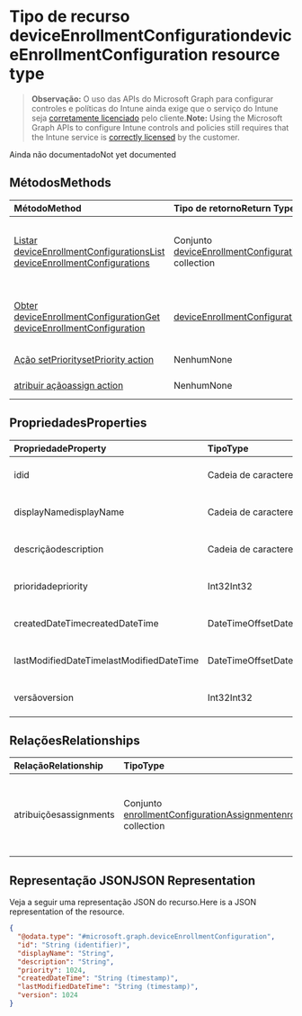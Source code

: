# <a name="deviceenrollmentconfiguration-resource-type"></a><span data-ttu-id="6b8e4-101">Tipo de recurso deviceEnrollmentConfiguration</span><span class="sxs-lookup"><span data-stu-id="6b8e4-101">deviceEnrollmentConfiguration resource type</span></span>

> <span data-ttu-id="6b8e4-102">**Observação:** O uso das APIs do Microsoft Graph para configurar controles e políticas do Intune ainda exige que o serviço do Intune seja [corretamente licenciado](https://go.microsoft.com/fwlink/?linkid=839381) pelo cliente.</span><span class="sxs-lookup"><span data-stu-id="6b8e4-102">**Note:** Using the Microsoft Graph APIs to configure Intune controls and policies still requires that the Intune service is [correctly licensed](https://go.microsoft.com/fwlink/?linkid=839381) by the customer.</span></span>

<span data-ttu-id="6b8e4-103">Ainda não documentado</span><span class="sxs-lookup"><span data-stu-id="6b8e4-103">Not yet documented</span></span>
## <a name="methods"></a><span data-ttu-id="6b8e4-104">Métodos</span><span class="sxs-lookup"><span data-stu-id="6b8e4-104">Methods</span></span>
|<span data-ttu-id="6b8e4-105">Método</span><span class="sxs-lookup"><span data-stu-id="6b8e4-105">Method</span></span>|<span data-ttu-id="6b8e4-106">Tipo de retorno</span><span class="sxs-lookup"><span data-stu-id="6b8e4-106">Return Type</span></span>|<span data-ttu-id="6b8e4-107">Descrição</span><span class="sxs-lookup"><span data-stu-id="6b8e4-107">Description</span></span>|
|:---|:---|:---|
|[<span data-ttu-id="6b8e4-108">Listar deviceEnrollmentConfigurations</span><span class="sxs-lookup"><span data-stu-id="6b8e4-108">List deviceEnrollmentConfigurations</span></span>](../api/intune_onboarding_deviceenrollmentconfiguration_list.md)|<span data-ttu-id="6b8e4-109">Conjunto [deviceEnrollmentConfiguration](../resources/intune_onboarding_deviceenrollmentconfiguration.md)</span><span class="sxs-lookup"><span data-stu-id="6b8e4-109">[deviceEnrollmentConfiguration](../resources/intune_onboarding_deviceenrollmentconfiguration.md) collection</span></span>|<span data-ttu-id="6b8e4-110">Listar propriedades e relações de objetos de [deviceEnrollmentConfiguration](../resources/intune_onboarding_deviceenrollmentconfiguration.md).</span><span class="sxs-lookup"><span data-stu-id="6b8e4-110">List properties and relationships of the [deviceEnrollmentConfiguration](../resources/intune_onboarding_deviceenrollmentconfiguration.md) objects.</span></span>|
|[<span data-ttu-id="6b8e4-111">Obter deviceEnrollmentConfiguration</span><span class="sxs-lookup"><span data-stu-id="6b8e4-111">Get deviceEnrollmentConfiguration</span></span>](../api/intune_onboarding_deviceenrollmentconfiguration_get.md)|[<span data-ttu-id="6b8e4-112">deviceEnrollmentConfiguration</span><span class="sxs-lookup"><span data-stu-id="6b8e4-112">deviceEnrollmentConfiguration</span></span>](../resources/intune_onboarding_deviceenrollmentconfiguration.md)|<span data-ttu-id="6b8e4-113">Ler propriedades e relações de objetos de [deviceEnrollmentConfiguration](../resources/intune_onboarding_deviceenrollmentconfiguration.md).</span><span class="sxs-lookup"><span data-stu-id="6b8e4-113">Read properties and relationships of [plannerTaskDetails](../resources/intune_onboarding_deviceenrollmentconfiguration.md) object.</span></span>|
|[<span data-ttu-id="6b8e4-114">Ação setPriority</span><span class="sxs-lookup"><span data-stu-id="6b8e4-114">setPriority action</span></span>](../api/intune_onboarding_deviceenrollmentconfiguration_setpriority.md)|<span data-ttu-id="6b8e4-115">Nenhum</span><span class="sxs-lookup"><span data-stu-id="6b8e4-115">None</span></span>|<span data-ttu-id="6b8e4-116">Ainda não documentado</span><span class="sxs-lookup"><span data-stu-id="6b8e4-116">Not yet documented</span></span>|
|[<span data-ttu-id="6b8e4-117">atribuir ação</span><span class="sxs-lookup"><span data-stu-id="6b8e4-117">assign action</span></span>](../api/intune_onboarding_deviceenrollmentconfiguration_assign.md)|<span data-ttu-id="6b8e4-118">Nenhum</span><span class="sxs-lookup"><span data-stu-id="6b8e4-118">None</span></span>|<span data-ttu-id="6b8e4-119">Ainda não documentado</span><span class="sxs-lookup"><span data-stu-id="6b8e4-119">Not yet documented</span></span>|

## <a name="properties"></a><span data-ttu-id="6b8e4-120">Propriedades</span><span class="sxs-lookup"><span data-stu-id="6b8e4-120">Properties</span></span>
|<span data-ttu-id="6b8e4-121">Propriedade</span><span class="sxs-lookup"><span data-stu-id="6b8e4-121">Property</span></span>|<span data-ttu-id="6b8e4-122">Tipo</span><span class="sxs-lookup"><span data-stu-id="6b8e4-122">Type</span></span>|<span data-ttu-id="6b8e4-123">Descrição</span><span class="sxs-lookup"><span data-stu-id="6b8e4-123">Description</span></span>|
|:---|:---|:---|
|<span data-ttu-id="6b8e4-124">id</span><span class="sxs-lookup"><span data-stu-id="6b8e4-124">id</span></span>|<span data-ttu-id="6b8e4-125">Cadeia de caracteres</span><span class="sxs-lookup"><span data-stu-id="6b8e4-125">String</span></span>|<span data-ttu-id="6b8e4-126">Ainda não documentado</span><span class="sxs-lookup"><span data-stu-id="6b8e4-126">Not yet documented</span></span>|
|<span data-ttu-id="6b8e4-127">displayName</span><span class="sxs-lookup"><span data-stu-id="6b8e4-127">displayName</span></span>|<span data-ttu-id="6b8e4-128">Cadeia de caracteres</span><span class="sxs-lookup"><span data-stu-id="6b8e4-128">String</span></span>|<span data-ttu-id="6b8e4-129">Ainda não documentado</span><span class="sxs-lookup"><span data-stu-id="6b8e4-129">Not yet documented</span></span>|
|<span data-ttu-id="6b8e4-130">descrição</span><span class="sxs-lookup"><span data-stu-id="6b8e4-130">description</span></span>|<span data-ttu-id="6b8e4-131">Cadeia de caracteres</span><span class="sxs-lookup"><span data-stu-id="6b8e4-131">String</span></span>|<span data-ttu-id="6b8e4-132">Ainda não documentado</span><span class="sxs-lookup"><span data-stu-id="6b8e4-132">Not yet documented</span></span>|
|<span data-ttu-id="6b8e4-133">prioridade</span><span class="sxs-lookup"><span data-stu-id="6b8e4-133">priority</span></span>|<span data-ttu-id="6b8e4-134">Int32</span><span class="sxs-lookup"><span data-stu-id="6b8e4-134">Int32</span></span>|<span data-ttu-id="6b8e4-135">Ainda não documentado</span><span class="sxs-lookup"><span data-stu-id="6b8e4-135">Not yet documented</span></span>|
|<span data-ttu-id="6b8e4-136">createdDateTime</span><span class="sxs-lookup"><span data-stu-id="6b8e4-136">createdDateTime</span></span>|<span data-ttu-id="6b8e4-137">DateTimeOffset</span><span class="sxs-lookup"><span data-stu-id="6b8e4-137">DateTimeOffset</span></span>|<span data-ttu-id="6b8e4-138">Ainda não documentado</span><span class="sxs-lookup"><span data-stu-id="6b8e4-138">Not yet documented</span></span>|
|<span data-ttu-id="6b8e4-139">lastModifiedDateTime</span><span class="sxs-lookup"><span data-stu-id="6b8e4-139">lastModifiedDateTime</span></span>|<span data-ttu-id="6b8e4-140">DateTimeOffset</span><span class="sxs-lookup"><span data-stu-id="6b8e4-140">DateTimeOffset</span></span>|<span data-ttu-id="6b8e4-141">Ainda não documentado</span><span class="sxs-lookup"><span data-stu-id="6b8e4-141">Not yet documented</span></span>|
|<span data-ttu-id="6b8e4-142">versão</span><span class="sxs-lookup"><span data-stu-id="6b8e4-142">version</span></span>|<span data-ttu-id="6b8e4-143">Int32</span><span class="sxs-lookup"><span data-stu-id="6b8e4-143">Int32</span></span>|<span data-ttu-id="6b8e4-144">Ainda não documentado</span><span class="sxs-lookup"><span data-stu-id="6b8e4-144">Not yet documented</span></span>|

## <a name="relationships"></a><span data-ttu-id="6b8e4-145">Relações</span><span class="sxs-lookup"><span data-stu-id="6b8e4-145">Relationships</span></span>
|<span data-ttu-id="6b8e4-146">Relação</span><span class="sxs-lookup"><span data-stu-id="6b8e4-146">Relationship</span></span>|<span data-ttu-id="6b8e4-147">Tipo</span><span class="sxs-lookup"><span data-stu-id="6b8e4-147">Type</span></span>|<span data-ttu-id="6b8e4-148">Descrição</span><span class="sxs-lookup"><span data-stu-id="6b8e4-148">Description</span></span>|
|:---|:---|:---|
|<span data-ttu-id="6b8e4-149">atribuições</span><span class="sxs-lookup"><span data-stu-id="6b8e4-149">assignments</span></span>|<span data-ttu-id="6b8e4-150">Conjunto [enrollmentConfigurationAssignment](../resources/intune_onboarding_enrollmentconfigurationassignment.md)</span><span class="sxs-lookup"><span data-stu-id="6b8e4-150">[enrollmentConfigurationAssignment](../resources/intune_onboarding_enrollmentconfigurationassignment.md) collection</span></span>|<span data-ttu-id="6b8e4-151">A lista de atribuições de grupo para o perfil de configuração do dispositivo.</span><span class="sxs-lookup"><span data-stu-id="6b8e4-151">The list of group assignments for the device configuration profile.</span></span>|

## <a name="json-representation"></a><span data-ttu-id="6b8e4-152">Representação JSON</span><span class="sxs-lookup"><span data-stu-id="6b8e4-152">JSON Representation</span></span>
<span data-ttu-id="6b8e4-153">Veja a seguir uma representação JSON do recurso.</span><span class="sxs-lookup"><span data-stu-id="6b8e4-153">Here is a JSON representation of the resource.</span></span>
<!-- {
  "blockType": "resource",
  "keyProperty": "id",
  "@odata.type": "microsoft.graph.deviceEnrollmentConfiguration"
}
-->
``` json
{
  "@odata.type": "#microsoft.graph.deviceEnrollmentConfiguration",
  "id": "String (identifier)",
  "displayName": "String",
  "description": "String",
  "priority": 1024,
  "createdDateTime": "String (timestamp)",
  "lastModifiedDateTime": "String (timestamp)",
  "version": 1024
}
```



